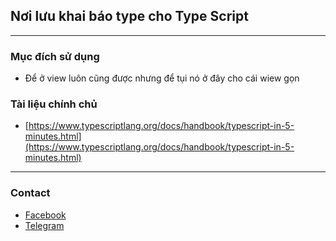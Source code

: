 ## Nơi lưu khai báo type cho Type Script

---

### Mục đích sử dụng

- Để ở view luôn cũng được nhưng để tụi nó ở đây cho cái wiew gọn

### Tài liệu chính chủ

- [https://www.typescriptlang.org/docs/handbook/typescript-in-5-minutes.html](https://www.typescriptlang.org/docs/handbook/typescript-in-5-minutes.html)

---

### Contact

- [Facebook](https://fb.com/baochau9xx)
- [Telegram](https://t.me/baochau9xx)
